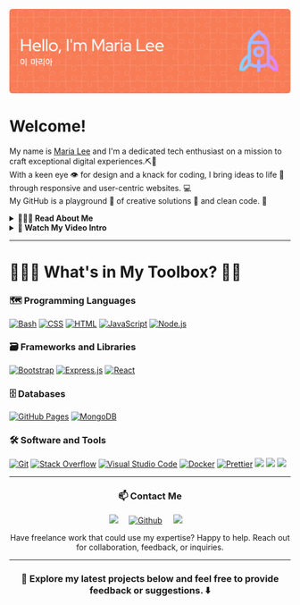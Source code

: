 <p align="center"><img alt="a black background with white text Hello, I am Maria Lee" src="header1.png"></p>


# Welcome!

My name is [Maria Lee](https://marialee222.github.io/) and I'm a dedicated tech enthusiast on a mission to craft exceptional digital experiences.⛏🧱<br>
With a keen eye 👁️ for design and a knack for coding, I bring ideas to life 🌱 through responsive and user-centric websites. 💻<br>
My GitHub is a playground 🥎 of creative solutions 🛝 and clean code. 🫧<br>

<details>  
  <summary><strong>👩🏻‍💻 Read About Me</strong></summary><br>
<i>With a background as a Special Investigator holding top-secret clearance, I bring a disciplined and security-focused approach to web development.  As I transition into the dynamic world of web development, I get to merge my analytical prowess with a passion for coding.  I leverage my investigative skills to build robust and secure web applications, ensuring a seamless user experience while maintaining the highest standards of data protection.  My investigative background instills in me a meticulous attention to detail and a commitment to solving complex challenges.  My journey from investigations to web development reflects a seamless blend of precision, adaptability, and a relentless pursuit of excellence.
<br/>
<br/>  
🎯 My goal is to now apply these skills to create innovative and secure web solutions, aiming to enhance user experiences and contribute to the ever-evolving digital landscape.</i>
<br/>
<br/>
</details>

<details>
  <summary><strong>🎥 Watch My Video Intro</strong></summary>

  [![Introduction Video](thumbnail_url_here)](youtube_video_url_here)

  In this video, I introduce myself and share insights into my projects and interests.  Watch the video to get to know me better!
</details>

---

# 👷🏻‍♀️ What's in My Toolbox? 🧰🔧

### 🗺 Programming Languages
<p>
    <a href="#"><img alt="Bash" src="https://img.shields.io/badge/Bash-121011.svg?logo=gnu-bash&logoColor=white"></a>
    <a href="#"><img alt="CSS" src="https://img.shields.io/badge/CSS-1572B6.svg?logo=css3&logoColor=white"></a>
    <a href="#"><img alt="HTML" src="https://img.shields.io/badge/HTML-E34F26.svg?logo=html5&logoColor=white"></a>
    <a href="#"><img alt="JavaScript" src="https://img.shields.io/badge/JavaScript-F7DF1E.svg?logo=javascript&logoColor=black"></a>
    <a href="#"><img alt="Node.js" src="https://img.shields.io/badge/Node.js-43853D.svg?logo=node.js&logoColor=white"></a>
</p>

### 🗃 Frameworks and Libraries
<p>
    <a href="#"><img alt="Bootstrap" src="https://img.shields.io/badge/Bootstrap-7952B3.svg?logo=bootstrap&logoColor=white"></a>
    <a href="#"><img alt="Express.js" src="https://img.shields.io/badge/Express.js-404d59.svg?logo=express&logoColor=white"></a>
    <a href="#"><img alt="React" src="https://img.shields.io/badge/React-20232a.svg?logo=react&logoColor=%2361DAFB"></a>
</p>

### 🗄️ Databases
<p>
    <a href="#"><img alt="GitHub Pages" src="https://img.shields.io/badge/GitHub%20Pages-327FC7.svg?logo=github&logoColor=white"></a>
    <a href="#"><img alt="MongoDB" src ="https://img.shields.io/badge/MongoDB-4ea94b.svg?logo=mongodb&logoColor=white"></a>
</p>

### 🛠️ Software and Tools
<p>
    <a href="#"><img alt="Git" src="https://img.shields.io/badge/Git-F05033.svg?logo=git&logoColor=white"></a>
    <a href="#"><img alt="Stack Overflow" src="https://img.shields.io/badge/-Stack%20Overflow-FE7A16?logo=stack-overflow&logoColor=white"></a>
    <a href="#"><img alt="Visual Studio Code" src="https://img.shields.io/badge/Visual%20Studio%20Code-0078d7.svg?logo=visual-studio-code&logoColor=white"></a>
    <a href="#"><img alt="Docker" src="https://img.shields.io/badge/-Docker-46a2f1?style=flat-square&logo=docker&logoColor=white"></a>
    <a href="#"><img alt="Prettier" src="https://img.shields.io/badge/-Prettier-F7B93E?style=flat-square&logo=prettier&logoColor=white"></a>
    <a href="#"><img src="https://img.shields.io/badge/Slack-4A154B?style=for-the-badge&logo=slack&logoColor=white&style=flat"></a>
    <a href="#"><img src="https://img.shields.io/badge/jira-%230A0FFF.svg?style=for-the-badge&logo=jira&logoColor=white"></a>
    <a href="#"><img src="https://img.shields.io/badge/Trello-%23026AA7.svg?style=for-the-badge&logo=Trello&logoColor=white"></a>
</p>

---

<h3 align="center">📫 Contact Me</h3>
<p align="center">
  <a href="mailto:marialee0222@gmail.com?subject=Hello%20Maria,%20From%20Github"><img src="https://img.shields.io/badge/gmail-%23D14836.svg?&style=for-the-badge&logo=gmail&logoColor=white"/></a>&nbsp;&nbsp;&nbsp;&nbsp;
  <a href="https://github.com/marialee222" target="_blank"><img alt="Github" src="https://img.shields.io/badge/GitHub-%2312100E.svg?&style=for-the-badge&logo=Github&logoColor=white"/></a>&nbsp;&nbsp;&nbsp;&nbsp;
  <a href="https://www.linkedin.com/in/tomarialee/"><img src="https://img.shields.io/badge/linkedin-%230077B5.svg?&style=for-the-badge&logo=linkedin&logoColor=white"/></a>&nbsp;&nbsp;&nbsp;&nbsp;
</p>
<p align="center">Have freelance work that could use my expertise?  Happy to help.  Reach out for collaboration, feedback, or inquiries.</p>

---

<h3 align="center">🚀 Explore my latest projects below and feel free to provide feedback or suggestions. ⬇️</h3>
